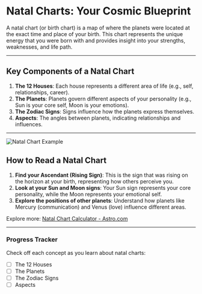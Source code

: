 
# Natal Charts: Your Cosmic Blueprint

A natal chart (or birth chart) is a map of where the planets were located at the exact time and place of your birth. This chart represents the unique energy that you were born with and provides insight into your strengths, weaknesses, and life path.

---

## Key Components of a Natal Chart
1. **The 12 Houses**: Each house represents a different area of life (e.g., self, relationships, career).
2. **The Planets**: Planets govern different aspects of your personality (e.g., Sun is your core self, Moon is your emotions).
3. **The Zodiac Signs**: Signs influence how the planets express themselves.
4. **Aspects**: The angles between planets, indicating relationships and influences.

---

![Natal Chart Example](images/birth-chart-example.png)

## How to Read a Natal Chart
1. **Find your Ascendant (Rising Sign)**: This is the sign that was rising on the horizon at your birth, representing how others perceive you.
2. **Look at your Sun and Moon signs**: Your Sun sign represents your core personality, while the Moon represents your emotional self.
3. **Explore the positions of other planets**: Understand how planets like Mercury (communication) and Venus (love) influence different areas.

Explore more: [Natal Chart Calculator - Astro.com](https://astro.cafeastrology.com/natal.php)

---

### Progress Tracker
Check off each concept as you learn about natal charts:

- [ ] The 12 Houses
- [ ] The Planets
- [ ] The Zodiac Signs
- [ ] Aspects
